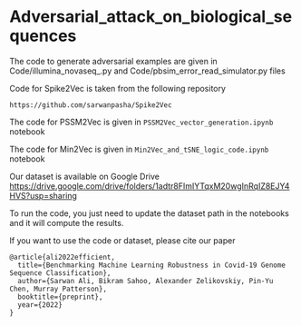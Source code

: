 # Adversarial_attack_on_biological_sequences

The code to generate adversarial examples are given in Code/illumina_novaseq_.py and Code/pbsim_error_read_simulator.py files

Code for Spike2Vec is taken from the following repository
```
https://github.com/sarwanpasha/Spike2Vec
```

The code for PSSM2Vec is given in ```PSSM2Vec_vector_generation.ipynb``` notebook

The code for Min2Vec is given in ```Min2Vec_and_tSNE_logic_code.ipynb``` notebook

Our dataset is available on Google Drive
https://drive.google.com/drive/folders/1adtr8FImIYTqxM20wgInRqIZ8EJY4HVS?usp=sharing

To run the code, you just need to update the dataset path in the notebooks and it will compute the results.

If you want to use the code or dataset, please cite our paper


```
@article{ali2022efficient,
  title={Benchmarking Machine Learning Robustness in Covid-19 Genome Sequence Classification},
  author={Sarwan Ali, Bikram Sahoo, Alexander Zelikovskiy, Pin-Yu Chen, Murray Patterson},
  booktitle={preprint},
  year={2022}
}
```
